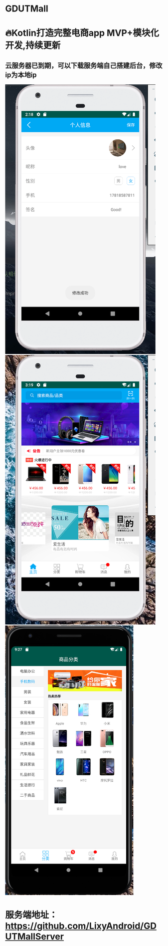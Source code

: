 # GDUTMall
# 🔥Kotlin打造完整电商app MVP+模块化开发,持续更新
## 云服务器已到期，可以下载服务端自己搭建后台，修改ip为本地ip

![user](https://github.com/LixyAndroid/GDUTMall/blob/master/Screenshot/user.png)
![home](https://github.com/LixyAndroid/GDUTMall/blob/master/Screenshot/home.png)
![goods](https://github.com/LixyAndroid/GDUTMall/blob/master/Screenshot/goods.jpg)
# 服务端地址：https://github.com/LixyAndroid/GDUTMallServer

    
